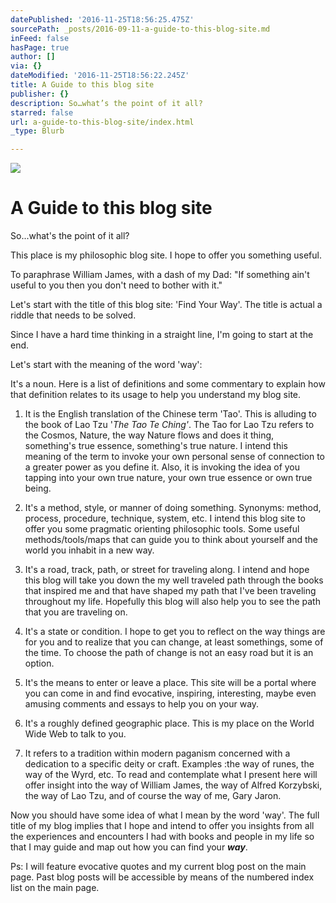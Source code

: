 ```yaml
---
datePublished: '2016-11-25T18:56:25.475Z'
sourcePath: _posts/2016-09-11-a-guide-to-this-blog-site.md
inFeed: false
hasPage: true
author: []
via: {}
dateModified: '2016-11-25T18:56:22.245Z'
title: A Guide to this blog site
publisher: {}
description: So…what’s the point of it all?
starred: false
url: a-guide-to-this-blog-site/index.html
_type: Blurb

---
```

![](https://the-grid-user-content.s3-us-west-2.amazonaws.com/6fbb7494-ac6c-495b-aa30-246d5e963172.jpg)

# A Guide to this blog site

So...what's the point of it all?

This place is my philosophic blog site. I hope to offer you something useful.

To paraphrase William James, with a dash of my Dad: "If something ain't useful to you then you don't need to bother with it."

Let's start with the title of this blog site: 'Find Your Way'. The title is actual a riddle that needs to be solved.

Since I have a hard time thinking in a straight line, I'm going to start at the end.

Let's start with the meaning of the word 'way':

It's a noun. Here is a list of definitions and some commentary to explain how that definition relates to its usage to help you understand my blog site.

1) It is the English translation of the Chinese term 'Tao'. This is alluding to the book of Lao Tzu '_The Tao Te Ching'_. The Tao for Lao Tzu refers to the Cosmos, Nature, the way Nature flows and does it thing, something's true essence, something's true nature. I intend this meaning of the term to invoke your own personal sense of connection to a greater power as you define it. Also, it is invoking the idea of you tapping into your own true nature, your own true essence or own true being.

2) It's a method, style, or manner of doing something. Synonyms: method, process, procedure, technique, system, etc. I intend this blog site to offer you some pragmatic orienting philosophic tools. Some useful methods/tools/maps that can guide you to think about yourself and the world you inhabit in a new way.

3) It's a road, track, path, or street for traveling along. I intend and hope this blog will take you down the my well traveled path through the books that inspired me and that have shaped my path that I've been traveling throughout my life. Hopefully this blog will also help you to see the path that you are traveling on.

4) It's a state or condition. I hope to get you to reflect on the way things are for you and to realize that you can change, at least somethings, some of the time. To choose the path of change is not an easy road but it is an option.

5) It's the means to enter or leave a place. This site will be a portal where you can come in and find evocative, inspiring, interesting, maybe even amusing comments and essays to help you on your way.

6) It's a roughly defined geographic place. This is my place on the World Wide Web to talk to you.

7) It refers to a tradition within modern paganism concerned with a dedication to a specific deity or craft. Examples :the way of runes, the way of the Wyrd, etc. To read and contemplate what I present here will offer insight into the way of William James, the way of Alfred Korzybski, the way of Lao Tzu, and of course the way of me, Gary Jaron.

Now you should have some idea of what I mean by the word 'way'. The full title of my blog implies that I hope and intend to offer you insights from all the experiences and encounters I had with books and people in my life so that I may guide and map out how you can find your _**way**_.

Ps: I will feature evocative quotes and my current blog post on the main page. Past blog posts will be accessible by means of the numbered index list on the main page.